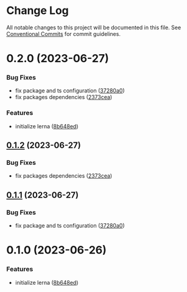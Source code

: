 # Change Log

All notable changes to this project will be documented in this file.
See [Conventional Commits](https://conventionalcommits.org) for commit guidelines.

# 0.2.0 (2023-06-27)

### Bug Fixes

- fix package and ts configuration ([37280a0](https://github.com/ajkl2533/monorepo-example/commit/37280a04cfc208df31d5369e662a8fcd769c17d2))
- fix packages dependencies ([2373cea](https://github.com/ajkl2533/monorepo-example/commit/2373cea2bc892a13ba56c1a3db044199a09fdc6d))

### Features

- initialize lerna ([8b648ed](https://github.com/ajkl2533/monorepo-example/commit/8b648eda1cab9629c152638fad26f364b85b6731))

## [0.1.2](https://github.com/ajkl2533/monorepo-example/compare/vite-body@0.1.1...vite-body@0.1.2) (2023-06-27)

### Bug Fixes

- fix packages dependencies ([2373cea](https://github.com/ajkl2533/monorepo-example/commit/2373cea2bc892a13ba56c1a3db044199a09fdc6d))

## [0.1.1](https://github.com/ajkl2533/monorepo-example/compare/vite-body@0.1.0...vite-body@0.1.1) (2023-06-27)

### Bug Fixes

- fix package and ts configuration ([37280a0](https://github.com/ajkl2533/monorepo-example/commit/37280a04cfc208df31d5369e662a8fcd769c17d2))

# 0.1.0 (2023-06-26)

### Features

- initialize lerna ([8b648ed](https://github.com/ajkl2533/monorepo-example/commit/8b648eda1cab9629c152638fad26f364b85b6731))
